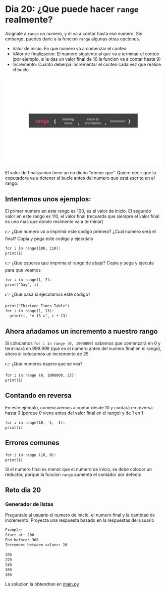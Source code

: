 # Dia 20: ¿Que puede hacer `range` realmente?

Asignale a `range` un numero, y él va a contar hasta ese numero. Sin embargo, puedes darle a la funcion `range` algunas otras opciones.

* Valor de inicio: En que numero va a comenzar el conteo
* VAlor de finalizacion: El numero siguiente al que va a terminar el conteo (por ejemplo, si le das un valor final de 10 la funcion  va a contar hasta 9)
* Incremento: Cuanto deberpá incrementar el conteo cada vez que realice el bucle.

![alt text](../Images/range.png)

El valor de finalizacion tiene un no dicho "menor que". Quiere decir que la coputadora va a detener el bucle antes del numero que está escrito en el rango.

## Intentemos unos ejemplos:
El primer numero en este rango es 100, es el valor de inicio. El segundo valor en este rango es 110, el valor final (recuerda que siempre el valor final es uno mas que donde realmente va a terminar)

👉 ¿Que numero va a imprimir este codigo primero? ¿Cual numero será el final? Copia y pega este codigo y ejecutalo

```
for i in range(100, 110):
print(i)
```

👉 ¿Que esperas que imprima el rango de abajo? Copia y pega y ejecuta para que veamos

```
for i in range(1, 7):
print("Day", i)
```

👉 ¿Que pasa si ejecutamos este código?

```
print("Thirteen Times Table")
for i in range(1, 13):
  print(i, "x 13 =", i * 13)
```

## Ahora añadamos un incremento a nuestro rango
Si colocamos `for i in range (0, 1000000)` sabemos que comenzará en 0 y terminará en 999.999 (que es el numero antes del numero final en el rango), ahora si colocamos un incremento de 25

👉 ¿Que numeros espera que se vea?

```
for i in range (0, 1000000, 25):
print(i)
```

## Contando en reversa

En este ejemplo, comenzaremos a contar desde 10 y contará en reversa hasta 0 (porque 0 viene antes del valor final en el rango) y de 1 en 1

```
for i in range(10, -1, -1):
print(i)
```

## Errores comunes
```
for i in range (10, 0):
print(i)
```
Si el numero final es menor que el numero de inicio, se debe colocar un reductor, porque la funcion `range` aumenta el contador por defecto

## Reto dia 20
### Generador de listas
Preguntale al usuario el numero de inicio, el numero final y la cantidad de incremento. Proyecta una respuesta basado en la respuestas del usuario

```
Example:
Start at: 200
End before: 300
Increment between values: 20

200
220
240
260
280
```

La solucion la obtendran en [main.py](./main.py)